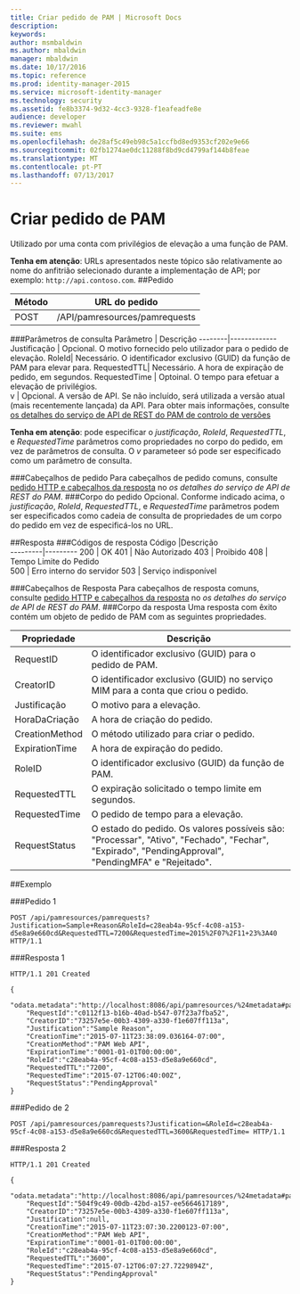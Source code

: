 ```yaml
---
title: Criar pedido de PAM | Microsoft Docs
description: 
keywords: 
author: msmbaldwin
ms.author: mbaldwin
manager: mbaldwin
ms.date: 10/17/2016
ms.topic: reference
ms.prod: identity-manager-2015
ms.service: microsoft-identity-manager
ms.technology: security
ms.assetid: fe8b3374-9d32-4cc3-9328-f1eafeadfe8e
audience: developer
ms.reviewer: mwahl
ms.suite: ems
ms.openlocfilehash: de28af5c49eb98c5a1ccfbd8ed9353cf202e9e66
ms.sourcegitcommit: 02fb1274ae0dc11288f8bd9cd4799af144b8feae
ms.translationtype: MT
ms.contentlocale: pt-PT
ms.lasthandoff: 07/13/2017
---
```

# <a name="create-pam-request"></a>Criar pedido de PAM
Utilizado por uma conta com privilégios de elevação a uma função de PAM.

**Tenha em atenção**: URLs apresentados neste tópico são relativamente ao nome do anfitrião selecionado durante a implementação de API; por exemplo: `http://api.contoso.com`.
##<a name="request"></a>Pedido


Método  |URL do pedido  
---------|---------
POST     |/API/pamresources/pamrequests

###<a name="query-parameters"></a>Parâmetros de consulta
Parâmetro | Descrição
--------|-------------
Justificação | Opcional. O motivo fornecido pelo utilizador para o pedido de elevação.
RoleId| Necessário. O identificador exclusivo (GUID) da função de PAM para elevar para.
RequestedTTL| Necessário. A hora de expiração de pedido, em segundos.
RequestedTime | Optoinal. O tempo para efetuar a elevação de privilégios.  
v | Opcional. A versão de API. Se não incluído, será utilizada a versão atual (mais recentemente lançada) da API. Para obter mais informações, consulte [os detalhes do serviço de API de REST do PAM de controlo de versões](privileged-access-management-rest-api-service-details.md#versioning)

**Tenha em atenção**: pode especificar o *justificação*, *RoleId*, *RequestedTTL*, e *RequestedTime* parâmetros como propriedades no corpo do pedido, em vez de parâmetros de consulta. O *v* parameteer só pode ser especificado como um parâmetro de consulta.

###<a name="request-headers"></a>Cabeçalhos de pedido
Para cabeçalhos de pedido comuns, consulte [pedido HTTP e cabeçalhos da resposta](privileged-access-management-rest-api-service-details.md#http-request-and-response-headers) no *os detalhes do serviço de API de REST do PAM*.
###<a name="request-body"></a>Corpo do pedido
Opcional. Conforme indicado acima, o *justificação*, *RoleId*, *RequestedTTL*, e *RequestedTime* parâmetros podem ser especificados como cadeia de consulta de propriedades de um corpo do pedido em vez de especificá-los no URL.

##<a name="response"></a>Resposta
###<a name="response-codes"></a>Códigos de resposta
Código  |Descrição  
---------|---------
200 | OK
401 | Não Autorizado
403 | Proibido
408 | Tempo Limite do Pedido   
500 | Erro interno do servidor
503 | Serviço indisponível

###<a name="response-headers"></a>Cabeçalhos de Resposta
Para cabeçalhos de resposta comuns, consulte [pedido HTTP e cabeçalhos da resposta](privileged-access-management-rest-api-service-details.md#http-request-and-response-headers) no *os detalhes do serviço de API de REST do PAM*.
###<a name="response-body"></a>Corpo da resposta
Uma resposta com êxito contém um objeto de pedido de PAM com as seguintes propriedades.

Propriedade | Descrição
--------|-------------
RequestID | O identificador exclusivo (GUID) para o pedido de PAM.
CreatorID | O identificador exclusivo (GUID) no serviço MIM para a conta que criou o pedido.
Justificação | O motivo para a elevação.
HoraDaCriação | A hora de criação do pedido.
CreationMethod | O método utilizado para criar o pedido.
ExpirationTime | A hora de expiração do pedido.
RoleID| O identificador exclusivo (GUID) da função de PAM.
RequestedTTL | O expiração solicitado o tempo limite em segundos.
RequestedTime | O pedido de tempo para a elevação.
RequestStatus | O estado do pedido. Os valores possíveis são: "Processar", "Ativo", "Fechado", "Fechar", "Expirado", "PendingApproval", "PendingMFA" e "Rejeitado".

##<a name="example"></a>Exemplo

###<a name="request-1"></a>Pedido 1
```
POST /api/pamresources/pamrequests?Justification=Sample+Reason&RoleId=c28eab4a-95cf-4c08-a153-d5e8a9e660cd&RequestedTTL=7200&RequestedTime=2015%2F07%2F11+23%3A40 HTTP/1.1
```
###<a name="response-1"></a>Resposta 1
```
HTTP/1.1 201 Created

{  
    "odata.metadata":"http://localhost:8086/api/pamresources/%24metadata#pamrequests/@Element",
    "RequestId":"c0112f13-b16b-40ad-b547-07f23a7fba52",
    "CreatorID":"73257e5e-00b3-4309-a330-f1e607ff113a",
    "Justification":"Sample Reason",
    "CreationTime":"2015-07-11T23:38:09.036164-07:00",
    "CreationMethod":"PAM Web API",
    "ExpirationTime":"0001-01-01T00:00:00",
    "RoleId":"c28eab4a-95cf-4c08-a153-d5e8a9e660cd",
    "RequestedTTL":"7200",
    "RequestedTime":"2015-07-12T06:40:00Z",
    "RequestStatus":"PendingApproval"
}
```       

###<a name="request-2"></a>Pedido de 2
```
POST /api/pamresources/pamrequests?Justification=&RoleId=c28eab4a-95cf-4c08-a153-d5e8a9e660cd&RequestedTTL=3600&RequestedTime= HTTP/1.1
```
###<a name="response-2"></a>Resposta 2
```
HTTP/1.1 201 Created

{
    "odata.metadata":"http://localhost:8086/api/pamresources/%24metadata#pamrequests/@Element",
    "RequestId":"504f9c49-00db-42bd-a157-ee5664617189",
    "CreatorID":"73257e5e-00b3-4309-a330-f1e607ff113a",
    "Justification":null,
    "CreationTime":"2015-07-11T23:07:30.2200123-07:00",
    "CreationMethod":"PAM Web API",
    "ExpirationTime":"0001-01-01T00:00:00",
    "RoleId":"c28eab4a-95cf-4c08-a153-d5e8a9e660cd",
    "RequestedTTL":"3600",
    "RequestedTime":"2015-07-12T06:07:27.7229894Z",
    "RequestStatus":"PendingApproval"
}
```       
